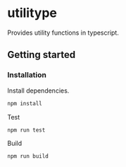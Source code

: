 # utilitype

Provides utility functions in typescript.

## Getting started

### Installation

Install dependencies.

```bash
npm install
```

Test
```bash
npm run test
```

Build

```bash
npm run build
```
